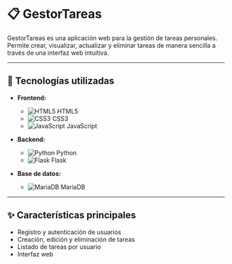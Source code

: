 # 📋 GestorTareas

GestorTareas es una aplicación web para la gestión de tareas personales. Permite crear, visualizar, actualizar y eliminar tareas de manera sencilla a través de una interfaz web intuitiva.

---

## 🚀 Tecnologías utilizadas

- **Frontend:**
  - <img src="https://img.shields.io/badge/HTML5-E34F26?logo=html5&logoColor=white" alt="HTML5" /> HTML5  
  - <img src="https://img.shields.io/badge/CSS3-1572B6?logo=css3&logoColor=white" alt="CSS3" /> CSS3  
  - <img src="https://img.shields.io/badge/JavaScript-F7DF1E?logo=javascript&logoColor=black" alt="JavaScript" /> JavaScript  

- **Backend:**
  - <img src="https://img.shields.io/badge/Python-3776AB?logo=python&logoColor=white" alt="Python" /> Python  
  - <img src="https://img.shields.io/badge/Flask-000000?logo=flask&logoColor=white" alt="Flask" /> Flask  

- **Base de datos:**
  - <img src="https://img.shields.io/badge/MariaDB-003545?logo=mariadb&logoColor=white" alt="MariaDB" /> MariaDB


---

## ✨ Características principales

- Registro y autenticación de usuarios
- Creación, edición y eliminación de tareas
- Listado de tareas por usuario
- Interfaz web
